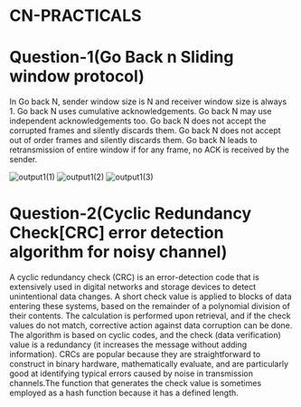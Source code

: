 # CN-PRACTICALS
# Question-1(Go Back n Sliding window protocol)
In Go back N, sender window size is N and receiver window size is always 1.
Go back N uses cumulative acknowledgements.
Go back N may use independent acknowledgements too.
Go back N does not accept the corrupted frames and silently discards them.
Go back N does not accept out of order frames and silently discards them.
Go back N leads to retransmission of entire window if for any frame, no ACK is received by the sender.

![output1(1)](https://user-images.githubusercontent.com/77627369/145757497-b5d321c4-6146-4d52-8762-fbbd697b9b23.png)
![output1(2)](https://user-images.githubusercontent.com/77627369/145757504-0b78b980-32dc-45f5-b85b-24f8da15c5e3.png)
![output1(3)](https://user-images.githubusercontent.com/77627369/145757510-bef4462b-4060-4154-882e-f2a8dd960288.png)
# Question-2(Cyclic Redundancy Check[CRC] error detection algorithm for noisy channel)
A cyclic redundancy check (CRC) is an error-detection code that is extensively used in digital networks and storage devices to detect unintentional data changes. A short check value is applied to blocks of data entering these systems, based on the remainder of a polynomial division of their contents.
The calculation is performed upon retrieval, and if the check values do not match, corrective action against data corruption can be done.
The algorithm is based on cyclic codes, and the check (data verification) value is a redundancy (it increases the message without adding information). CRCs are popular because they are straightforward to construct in binary hardware, mathematically evaluate, and are particularly good at identifying typical errors caused by noise in transmission channels.The function that generates the check value is sometimes employed as a hash function because it has a defined length.
